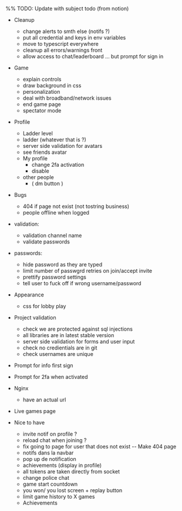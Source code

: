 %% TODO: Update with subject todo (from notion)

- Cleanup
	- change alerts to smth else (notifs ?)
	- put all credential and keys in env variables
	- move to typescript everywhere
	- cleanup all errors/warnings front
	- allow access to chat/leaderboard ... but prompt for sign in

- Game
	- explain controls
	- draw background in css
	- personalization
	- deal with broadband/network issues
	- end game page
	- spectator mode

- Profile
	- Ladder level
	- ladder (whatever that is ?)
	- server side validation for avatars
	- see friends avatar
	- My profile
		- change 2fa activation
		- disable
  - other people
    - ( dm button )

- Bugs
  - 404 if page not exist (not tostring business)
  - people offline when logged

- validation:

  - validation channel name
  - validate passwords

- passwords:
  - hide password as they are typed
  - limit number of passwgrd retries on join/accept invite
  - prettify password settings
  - tell user to fuck off if wrong username/password

- Appearance
  - css for lobby play

- Project validation
	- check we are protected against sql injections
	- all libraries are in latest stable version
	- server side validation for forms and user input
	- check no credientials are in git
	- check usernames are unique

- Prompt for info first sign
- Prompt for 2fa when activated

- Nginx
	- have an actual url

- Live games page

- Nice to have
	- invite notif on profile ?
	- reload chat when joining ?
	- fix going to page for user that does not exist -- Make 404 page
	- notifs dans la navbar
	- pop up de notification
	- achievements (display in profile)
	- all tokens are taken directly from socket
	- change police chat
	- game start countdown
	- you won/ you lost screen + replay button
	- limit game history to X games
	- Achievements
